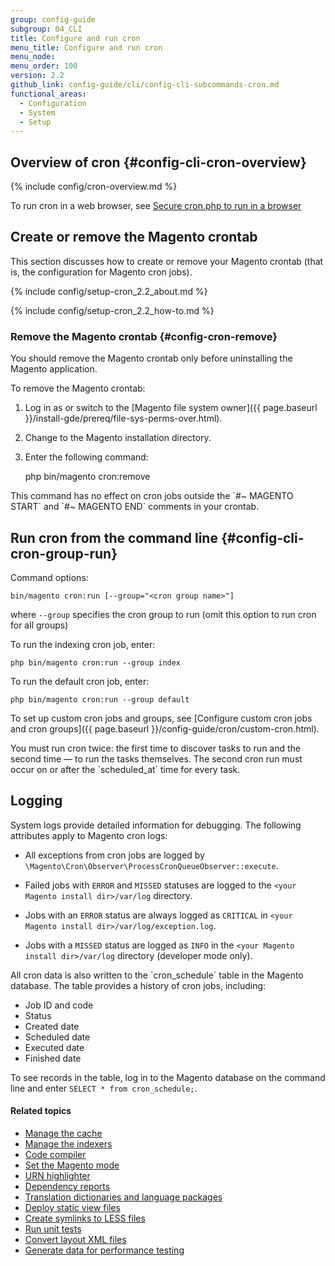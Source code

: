 ```yaml
---
group: config-guide
subgroup: 04_CLI
title: Configure and run cron
menu_title: Configure and run cron
menu_node:
menu_order: 100
version: 2.2
github_link: config-guide/cli/config-cli-subcommands-cron.md
functional_areas:
  - Configuration
  - System
  - Setup
---
```


## Overview of cron {#config-cli-cron-overview}
{% include config/cron-overview.md %}

To run cron in a web browser, see <a href="{{ page.baseurl }}/config-guide/secy/secy-cron.html">Secure cron.php to run in a browser</a>

## Create or remove the Magento crontab
This section discusses how to create or remove your Magento crontab (that is, the configuration for Magento cron jobs).

{% include config/setup-cron_2.2_about.md %}

{% include config/setup-cron_2.2_how-to.md %}

### Remove the Magento crontab {#config-cron-remove}
You should remove the Magento crontab only before uninstalling the Magento application.

To remove the Magento crontab:

1.  Log in as or switch to the [Magento file system owner]({{ page.baseurl }}/install-gde/prereq/file-sys-perms-over.html).
2.  Change to the Magento installation directory.
3.  Enter the following command:

      php bin/magento cron:remove

<div class="bs-callout bs-callout-info" id="info" markdown="1">
This command has no effect on cron jobs outside the `#~ MAGENTO START` and `#~ MAGENTO END` comments in your crontab.
</div>

## Run cron from the command line {#config-cli-cron-group-run}
Command options:

    bin/magento cron:run [--group="<cron group name>"]

where `--group` specifies the cron group to run (omit this option to run cron for all groups)

To run the indexing cron job, enter:

    php bin/magento cron:run --group index


To run the default cron job, enter:

    php bin/magento cron:run --group default


To set up custom cron jobs and groups, see [Configure custom cron jobs and cron groups]({{ page.baseurl }}/config-guide/cron/custom-cron.html).

<div class="bs-callout bs-callout-info" id="info" markdown="1">
You must run cron twice: the first time to discover tasks to run and the second time — to run the tasks themselves. The second cron run must occur on or after the `scheduled_at` time for every task.
</div>

## Logging
System logs provide detailed information for debugging. The following attributes apply to Magento cron logs:

-   All exceptions from cron jobs are logged by `\Magento\Cron\Observer\ProcessCronQueueObserver::execute`.

-   Failed jobs with `ERROR` and `MISSED` statuses are logged to the `<your Magento install dir>/var/log` directory.

-   Jobs with an `ERROR` status are always logged as `CRITICAL` in `<your Magento install dir>/var/log/exception.log`.

-   Jobs with a `MISSED` status are logged as `INFO` in the `<your Magento install dir>/var/log` directory (developer mode only).

<div class="bs-callout bs-callout-tip" markdown="1">
All cron data is also written to the `cron_schedule` table in the Magento database. The table provides a history of cron jobs, including:

-   Job ID and code
-   Status
-   Created date
-   Scheduled date
-   Executed date
-   Finished date

To see records in the table, log in to the Magento database on the command line and enter `SELECT * from cron_schedule;`.
</div>

#### Related topics

-   <a href="{{ page.baseurl }}/config-guide/cli/config-cli-subcommands-cache.html">Manage the cache</a>
-   <a href="{{ page.baseurl }}/config-guide/cli/config-cli-subcommands-index.html">Manage the indexers</a>
-   <a href="{{ page.baseurl }}/config-guide/cli/config-cli-subcommands-compiler.html">Code compiler</a>
-   <a href="{{ page.baseurl }}/config-guide/cli/config-cli-subcommands-mode.html">Set the Magento mode</a>
-   <a href="{{ page.baseurl }}/config-guide/cli/config-cli-subcommands-urn.html">URN highlighter</a>
-   <a href="{{ page.baseurl }}/config-guide/cli/config-cli-subcommands-depen.html">Dependency reports</a>
-   <a href="{{ page.baseurl }}/config-guide/cli/config-cli-subcommands-i18n.html">Translation dictionaries and language packages</a>
-   <a href="{{ page.baseurl }}/config-guide/cli/config-cli-subcommands-static-view.html">Deploy static view files</a>
-   <a href="{{ page.baseurl }}/config-guide/cli/config-cli-subcommands-less-sass.html">Create symlinks to LESS files</a>
-   <a href="{{ page.baseurl }}/config-guide/cli/config-cli-subcommands-test.html">Run unit tests</a>
-   <a href="{{ page.baseurl }}/config-guide/cli/config-cli-subcommands-layout-xml.html">Convert layout XML files</a>
-   <a href="{{ page.baseurl }}/config-guide/cli/config-cli-subcommands-perf-data.html">Generate data for performance testing</a>
